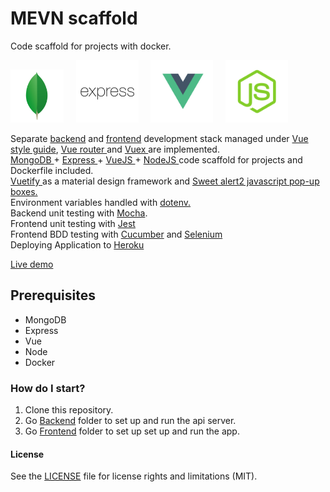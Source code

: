 # MEVN scaffold

Code scaffold for projects with docker. 

<img src="docs/mongodb-logo.png" height="85" />&nbsp;&nbsp;&nbsp;&nbsp;&nbsp;<img src="docs/expressjs-logo.png" height="100" />&nbsp;&nbsp;&nbsp;&nbsp;&nbsp;<img src="docs/vue-logo.png" height="100" />&nbsp;&nbsp;&nbsp;&nbsp;&nbsp;<img src="docs/node-logo.png" height="100" />

Separate <a href="backend/">backend</a> and <a href="frontend/">frontend</a> development stack managed under <a href="https://vuejs.org/v2/style-guide/" target="_blank"> Vue style guide</a>, <a href="https://router.vuejs.org/" target="_blank"> Vue router </a> and <a href="https://vuex.vuejs.org/" target="_blank"> Vuex </a> are implemented.</br><a href="https://www.mongodb.com/" target="_blank">MongoDB </a> + <a href="http://expressjs.com/" target="_blank">Express </a> + <a href="https://vuejs.org/" target="_blank"> VueJS </a> + <a href="https://nodejs.org/en/" target="_blank">NodeJS </a> code scaffold for projects and Dockerfile included. </br><a href="https://vuetifyjs.com/en/" target="_blank">Vuetify </a> as a material design framework and <a href="https://sweetalert2.github.io/" target="_blank">Sweet alert2 javascript pop-up boxes.</a></br> Environment variables handled with <a href="https://www.npmjs.com/package/dotenv" target="_blank">dotenv.</a></br> Backend unit testing with <a href="https://mochajs.org/" target="_blank">Mocha</a>.</a></br> Frontend unit testing with <a href="https://jestjs.io/" target="_blank">Jest</a> </br> Frontend BDD testing with <a href="https://cucumber.io/" target="_blank">Cucumber</a> and <a href="https://selenium.dev" target="_blank"> Selenium </a></br> Deploying Application to <a href="https://www.heroku.com/" target="_blank"> Heroku</a>

<a href="https://mevn-scaffold.herokuapp.com" target="_blank">Live demo</a>

## Prerequisites

 - MongoDB
 - Express 
 - Vue
 - Node
 - Docker

### How do I start?

1. Clone this repository.   
2. Go <a href="backend/">Backend</a> folder to set up and run the api server. 
3. Go <a href="frontend/">Frontend</a> folder to set up set up and run the app.

#### License
See the [LICENSE](LICENSE.md) file for license rights and limitations (MIT).
